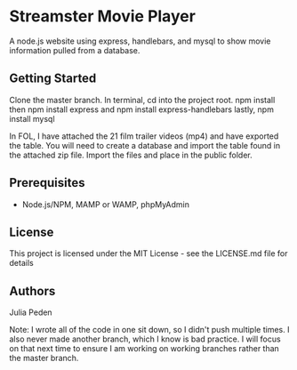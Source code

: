 # Streamster Movie Player #

A node.js website using express, handlebars, and mysql to show movie information pulled from a database.

## Getting Started ##

Clone the master branch.
In terminal, cd into the project root.
npm install
then npm install express
and npm install express-handlebars
lastly, npm install mysql

In FOL, I have attached the 21 film trailer videos (mp4) and have exported the table.
You will need to create a database and import the table found in the attached zip file.
Import the files and place in the public folder.

## Prerequisites ##

- Node.js/NPM, MAMP or WAMP, phpMyAdmin

## License ##

This project is licensed under the MIT License - see the LICENSE.md file for details

## Authors ##

Julia Peden

Note: I wrote all of the code in one sit down, so I didn't push multiple times. I also never made another branch, which I know is bad practice. I will focus on that next time to ensure I am working on working branches rather than the master branch.
